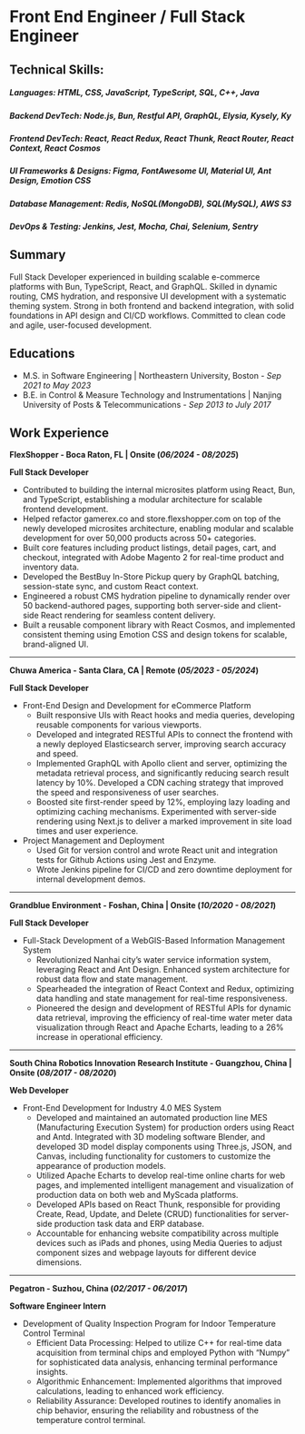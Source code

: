 # Front End Engineer / Full Stack Engineer

## Technical Skills:
##### Languages: HTML, CSS, JavaScript, TypeScript, SQL, C++, Java
##### Backend DevTech: Node.js, Bun, Restful API, GraphQL, Elysia, Kysely, Ky
##### Frontend DevTech: React, React Redux, React Thunk, React Router, React Context, React Cosmos
##### UI Frameworks & Designs: Figma, FontAwesome UI, Material UI, Ant Design, Emotion CSS
##### Database Management: Redis, NoSQL(MongoDB), SQL(MySQL), AWS S3
##### DevOps & Testing: Jenkins, Jest, Mocha, Chai, Selenium, Sentry


## Summary
Full Stack Developer experienced in building scalable e-commerce platforms with Bun, TypeScript, React, and GraphQL. Skilled in dynamic routing, CMS hydration, and responsive UI development with a systematic theming system. Strong in both frontend and backend integration, with solid foundations in API design and CI/CD workflows. Committed to clean code and agile, user-focused development.

## Educations
- M.S. in Software Engineering | Northeastern University, Boston - _Sep 2021 to May 2023_
- B.E. in Control & Measure Technology and Instrumentations | Nanjing University of Posts & Telecommunications - _Sep 2013 to July 2017_

## Work Experience

**FlexShopper - Boca Raton, FL | Onsite (_06/2024 - 08/2025_)**

**Full Stack Developer**

- Contributed to building the internal microsites platform using React, Bun, and TypeScript, establishing a modular architecture for scalable frontend development.
- Helped refactor gamerex.co and store.flexshopper.com on top of the newly developed microsites architecture, enabling modular and scalable development for over 50,000 products across 50+ categories.
- Built core features including product listings, detail pages, cart, and checkout, integrated with Adobe Magento 2 for real-time product and inventory data.
- Developed the BestBuy In-Store Pickup query by GraphQL batching, session-state sync, and custom React context.
- Engineered a robust CMS hydration pipeline to dynamically render over 50 backend-authored pages, supporting both server-side and client-side React rendering for seamless content delivery.
- Built a reusable component library with React Cosmos, and implemented consistent theming using Emotion CSS and design tokens for scalable, brand-aligned UI.

---

**Chuwa America - Santa Clara, CA | Remote (_05/2023 - 05/2024_)**

**Full Stack Developer**

- Front-End Design and Development for eCommerce Platform
  - Built responsive UIs with React hooks and media queries, developing reusable components for various viewports.
  - Developed and integrated RESTful APIs to connect the frontend with a newly deployed Elasticsearch server, improving search accuracy and speed.
  - Implemented GraphQL with Apollo client and server, optimizing the metadata retrieval process, and significantly reducing search result latency by 10%. Developed a CDN caching strategy that improved the speed and responsiveness of user searches.
  - Boosted site first-render speed by 12%, employing lazy loading and optimizing caching mechanisms. Experimented with server-side rendering using Next.js to deliver a marked improvement in site load times and user experience.
- Project Management and Deployment
  - Used Git for version control and wrote React unit and integration tests for Github Actions using Jest and Enzyme.
  - Wrote Jenkins pipeline for CI/CD and zero downtime deployment for internal development demos.

---

**Grandblue Environment - Foshan, China | Onsite (_10/2020 - 08/2021_)**

**Full Stack Developer**

- Full-Stack Development of a WebGIS-Based Information Management System
  - Revolutionized Nanhai city’s water service information system, leveraging React and Ant Design. Enhanced system architecture for robust data flow and state management.
  - Spearheaded the integration of React Context and Redux, optimizing data handling and state management for real-time responsiveness.
  - Pioneered the design and development of RESTful APIs for dynamic data retrieval, improving the efficiency of real-time water meter data visualization through React and Apache Echarts, leading to a 26% increase in operational efficiency.

---

**South China Robotics Innovation Research Institute - Guangzhou, China | Onsite (_08/2017 - 08/2020_)**

**Web Developer**

- Front-End Development for Industry 4.0 MES System
  - Developed and maintained an automated production line MES (Manufacturing Execution System) for production orders using React and Antd. Integrated with 3D modeling software Blender, and developed 3D model display components using Three.js, JSON, and Canvas, including functionality for customers to customize the appearance of production models.
  - Utilized Apache Echarts to develop real-time online charts for web pages, and implemented intelligent management and visualization of production data on both web and MyScada platforms.
  - Developed APIs based on React Thunk, responsible for providing Create, Read, Update, and Delete (CRUD) functionalities for server-side production task data and ERP database.
  - Accountable for enhancing website compatibility across multiple devices such as iPads and phones, using Media Queries to adjust component sizes and webpage layouts for different device dimensions.

---

**Pegatron - Suzhou, China (_02/2017 - 06/2017_)**

**Software Engineer Intern**

- Development of Quality Inspection Program for Indoor Temperature Control Terminal
  - Efficient Data Processing: Helped to utilize C++ for real-time data acquisition from terminal chips and employed Python with “Numpy” for sophisticated data analysis, enhancing terminal performance insights.
  - Algorithmic Enhancement: Implemented algorithms that improved calculations, leading to enhanced work efficiency.
  - Reliability Assurance: Developed routines to identify anomalies in chip behavior, ensuring the reliability and robustness of the temperature control terminal.
